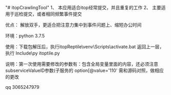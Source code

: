 "# itopCrawlingTool" 
1、 本应用适合itop经常提交，并且重复的工作
2、 主要适用于巡检提交，或者相同频繁事件提交


优点： 解放双手，更适合把注意力集中到事件问题上、缩短办公时间


环境：python 3.7.5

使用：下载包解压后，执行itopReptile\venv\Scripts\activate.bat 返回上一层，执行 Include\py itoptile.py


说明：第一次使用需要修改的参数有：包含全局变量里面的内容，还必须注意  subserviceValueID参数(子服务的 option[@value='110' 需和源码对照，做相应的更改

qq 3065247979
